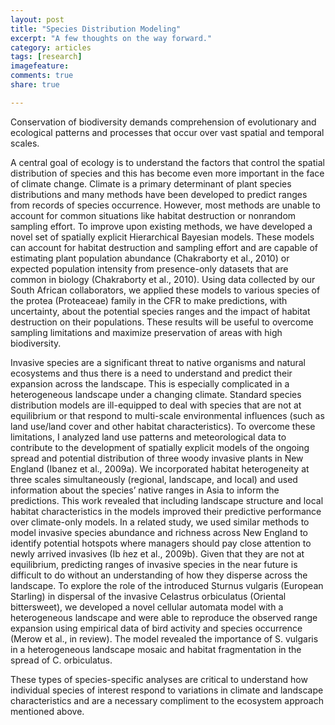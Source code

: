 ```yaml
---
layout: post
title: "Species Distribution Modeling"
excerpt: "A few thoughts on the way forward."
category: articles
tags: [research]
imagefeature: 
comments: true
share: true

---
```


Conservation of biodiversity demands comprehension of evolutionary and ecological patterns and processes that occur over vast spatial and temporal scales. 

A central goal of ecology is to understand the factors that control the spatial distribution of species and this has become even more important in the face of climate change. Climate is a primary determinant of plant species distributions and many methods have been developed to predict ranges from records of species occurrence. However, most methods are unable to account for common situations like habitat destruction or nonrandom sampling effort. To improve upon existing methods, we have developed a novel set of spatially explicit Hierarchical Bayesian models. These models can account for habitat destruction and sampling effort and are capable of estimating plant population abundance (Chakraborty et al., 2010) or expected population intensity from presence-only datasets that are common in biology (Chakraborty et al., 2010). Using data collected by our South African collaborators, we applied these models to various species of the protea (Proteaceae) family in the CFR to make predictions, with uncertainty, about the potential species ranges and the impact of habitat destruction on their populations. These results will be useful to overcome sampling limitations and maximize preservation of areas with high biodiversity.

Invasive species are a significant threat to native organisms and natural ecosystems and thus there is a need to understand and predict their expansion across the landscape. This is especially complicated in a heterogeneous landscape under a changing climate. Standard species distribution models are ill-equipped to deal with species that are not at equilibrium or that respond to multi-scale environmental influences (such as land use/land cover and other habitat characteristics). To overcome these limitations, I analyzed land use patterns and meteorological data to contribute to the development of spatially explicit models of the ongoing spread and potential distribution of three woody invasive plants in New England (Ibanez et al., 2009a). We incorporated habitat heterogeneity at three scales simultaneously (regional, landscape, and local) and used information about the species’ native ranges in Asia to inform the predictions. This work revealed that including landscape structure and local habitat characteristics in the models improved their predictive performance over climate-only models. In a related study, we used similar methods to model invasive species abundance and richness across New England to identify potential hotspots where managers should pay close attention to newly arrived invasives (Ib ́nez et al., 2009b). Given that they are not at equilibrium, predicting ranges of invasive species in the near future is difficult to do without an understanding of how they disperse across the landscape. To explore the role of the introduced Sturnus vulgaris (European Starling) in dispersal of the invasive Celastrus orbiculatus (Oriental bittersweet), we developed a novel cellular automata model with a heterogeneous landscape and were able to reproduce the observed range expansion using empirical data of bird activity and species occurrence (Merow et al., in review). The model revealed the importance of S. vulgaris in a heterogeneous landscape mosaic and habitat fragmentation in the spread of C. orbiculatus.

These types of species-specific analyses are critical to understand how individual species of interest respond to variations in climate and landscape characteristics and are a necessary compliment to the ecosystem approach mentioned above.